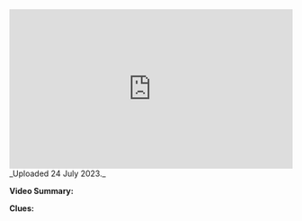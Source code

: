 
<iframe 
  src="https://drive.google.com/file/d/1IsMaAhvC_B6v4L6DkMgGFH20Kq8jfNTF/preview" 
  style="width:100%; aspect-ratio:16/9; border:0;"
  allowfullscreen>
</iframe>
_Uploaded 24 July 2023._

**Video Summary:** 

**Clues:** 